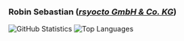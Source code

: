 ### Robin Sebastian (*[rsyocto GmbH & Co. KG](https://rsyocto.com/)*)

![GitHub Statistics](https://github-readme-stats.vercel.app/api?username=robseb&count_private=true&show_icons=true&include_all_commits=true)
![Top Languages](https://github-readme-stats.vercel.app/api/top-langs/?username=robseb&count_private=true&show_icons=true&layout=compact)


<!--
**robseb/robseb** is a ✨ _special_ ✨ repository because its `README.md` (this file) appears on your GitHub profile.


Here are some ideas to get you started:

- 🔭 I’m currently working on ...
- 🌱 I’m currently learning ...
- 👯 I’m looking to collaborate on ...
- 🤔 I’m looking for help with ...
- 💬 Ask me about ...
- 📫 How to reach me: ...
- 😄 Pronouns: ...
- ⚡ Fun fact: ...
-->
